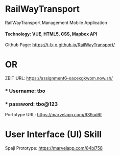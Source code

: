 # RailWayTransport
RailWayTransport Management Mobile Application


#### Technology: VUE, HTML5, CSS, Mapbox API


Github Page: https://t-b-o.github.io/RailWayTransport/      

#                        OR

ZEIT URL: https://assignment6-oacexgkwom.now.sh/


### * Username: tbo

### * password: tbo@123


Portotype URL: https://marvelapp.com/639ad6f



# User Interface (UI) Skill

Spaji Prototype: https://marvelapp.com/84bi758


